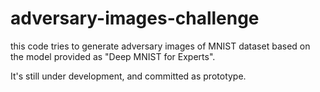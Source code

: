 # adversary-images-challenge
this code tries to generate adversary images of MNIST dataset based on the model provided as "Deep MNIST for Experts".

It's still under development, and committed as prototype.

